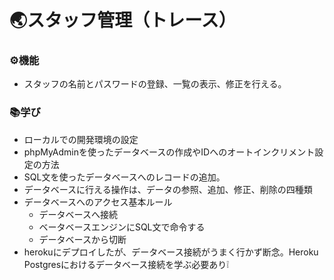 # 🌏スタッフ管理（トレース）

### ⚙機能
- スタッフの名前とパスワードの登録、一覧の表示、修正を行える。

### 📚学び
- ローカルでの開発環境の設定
- phpMyAdminを使ったデータベースの作成やIDへのオートインクリメント設定の方法
- SQL文を使ったデータベースへのレコードの追加。
- データベースに行える操作は、データの参照、追加、修正、削除の四種類
- データベースへのアクセス基本ルール
    - データベースへ接続
    - ベータベースエンジンにSQL文で命令する
    - データベースから切断
- herokuにデプロイしたが、データベース接続がうまく行かず断念。Heroku Postgresにおけるデータベース接続を学ぶ必要あり❕
